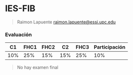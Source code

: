 # IES-FIB

> Raimon Lapuente raimon.lapuente@essi.upc.edu

### Evaluación

|C1|FHC1|FHC2|C2|FHC3|Participación|
|--|----|----|--|----|-------------|
|10%|25%|15%|15%|25%|10%|

> No hay examen final

